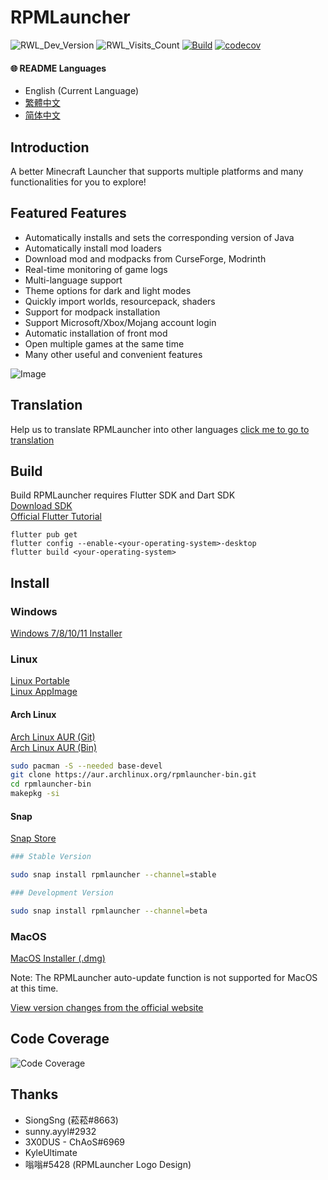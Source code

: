 # RPMLauncher

![RWL_Dev_Version](https://img.shields.io/badge/dynamic/json?label=RPMLauncher%20Latest%20Version&query=dev.latest_version_full&url=https%3A%2F%2Fraw.githubusercontent.com%2FRPMTW%2FRPMTW-website-data%2Fmain%2Fdata%2FRPMLauncher%2Fupdate.json)
![RWL_Visits_Count](https://img.shields.io/badge/dynamic/json?label=Visits%20Count&query=value&url=https%3A%2F%2Fapi.countapi.xyz%2Fhit%2Fgithub.rpmlauncher%2Fvisits)
[![Build](https://github.com/RPMTW/RPMLauncher/actions/workflows/Build.yml/badge.svg)](https://github.com/RPMTW/RPMLauncher/actions/workflows/Build.yml)
[![codecov](https://codecov.io/gh/RPMTW/RPMLauncher/branch/develop/graph/badge.svg?token=5J25PUERID)](https://codecov.io/gh/RPMTW/RPMLauncher)

#### 🌐 README Languages
- English (Current Language)
- [繁體中文](https://github.com/RPMTW/RPMLauncher/blob/develop/assets/README/zh_tw.md)
- [简体中文](https://github.com/RPMTW/RPMLauncher/blob/develop/assets/README/zh_cn.md)

## Introduction

 A better Minecraft Launcher that supports multiple platforms and many functionalities for you to explore!

## Featured Features
- Automatically installs and sets the corresponding version of Java
- Automatically install mod loaders
- Download mod and modpacks from CurseForge, Modrinth
- Real-time monitoring of game logs
- Multi-language support
- Theme options for dark and light modes
- Quickly import worlds, resourcepack, shaders
- Support for modpack installation
- Support Microsoft/Xbox/Mojang account login
- Automatic installation of front mod
- Open multiple games at the same time
- Many other useful and convenient features

![Image](https://user-images.githubusercontent.com/48402225/139568860-b3dd0246-5e7c-4442-bb3c-7fa5cbc7bafc.png)


## Translation
Help us to translate RPMLauncher into other languages [click me to go to translation](https://crowdin.com/project/siong-sngs-fantasy-world)

## Build
Build RPMLauncher requires Flutter SDK and Dart SDK  
[Download SDK](https://flutter.dev/docs/get-started/install)  
[Official Flutter Tutorial](https://flutter.dev/desktop)
```
flutter pub get
flutter config --enable-<your-operating-system>-desktop
flutter build <your-operating-system>
```

## Install
### Windows
[Windows 7/8/10/11 Installer](https://github.com/RPMTW/RPMLauncher/releases/latest/download/RPMLauncher-Windows-Installer.exe)  
### Linux
[Linux Portable](https://github.com/RPMTW/RPMLauncher/releases/latest/download/RPMLauncher-Linux.zip)   
[Linux AppImage](https://github.com/RPMTW/RPMLauncher/releases/latest/download/RPMLauncher-Linux.Appimage)   
#### Arch Linux
[Arch Linux AUR (Git)](https://aur.archlinux.org/packages/rpmlauncher-git/)  
[Arch Linux AUR (Bin)](https://aur.archlinux.org/packages/rpmlauncher-bin/)  
```bash
sudo pacman -S --needed base-devel
git clone https://aur.archlinux.org/rpmlauncher-bin.git
cd rpmlauncher-bin
makepkg -si
```
#### Snap
[Snap Store](https://snapcraft.io/rpmlauncher)  
```bash
### Stable Version

sudo snap install rpmlauncher --channel=stable

### Development Version

sudo snap install rpmlauncher --channel=beta
````
### MacOS
[MacOS Installer (.dmg)](https://github.com/RPMTW/RPMLauncher/releases/latest/download/RPMLauncher-MacOS-Installer.dmg)  

Note: The RPMLauncher auto-update function is not supported for MacOS at this time.

[View version changes from the official website](https://www.rpmtw.ga/RWL/Version)

## Code Coverage
![Code Coverage](https://codecov.io/gh/RPMTW/RPMLauncher/branch/develop/graphs/sunburst.svg)
## Thanks
- SiongSng (菘菘#8663)
- sunny.ayyl#2932
- 3X0DUS - ChAoS#6969
- KyleUltimate
- 嗡嗡#5428 (RPMLauncher Logo Design)
